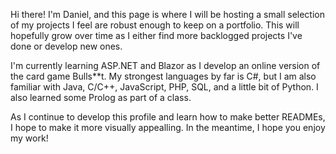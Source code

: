Hi there! I'm Daniel, and this page is where I will be hosting a small selection of my projects I feel are robust enough to keep on a portfolio.
This will hopefully grow over time as I either find more backlogged projects I've done or develop new ones.

I'm currently learning ASP.NET and Blazor as I develop an online version of the card game Bulls**t.
My strongest languages by far is C#, but I am also familiar with Java, C/C++, JavaScript, PHP, SQL, and a little bit of Python.
I also learned some Prolog as part of a class.

As I continue to develop this profile and learn how to make better READMEs, I hope to make it more visually appealling.
In the meantime, I hope you enjoy my work!

<!---
millerd2k2/millerd2k2 is a ✨ special ✨ repository because its `README.md` (this file) appears on your GitHub profile.
You can click the Preview link to take a look at your changes.
--->

